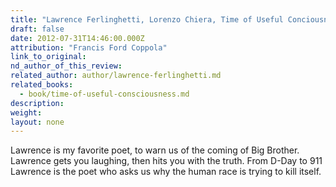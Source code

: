 ```yaml
---
title: "Lawrence Ferlinghetti, Lorenzo Chiera, Time of Useful Conciousness, Francis Ford Coppola"
draft: false
date: 2012-07-31T14:46:00.000Z
attribution: "Francis Ford Coppola"
link_to_original:
nd_author_of_this_review:
related_author: author/lawrence-ferlinghetti.md
related_books:
  - book/time-of-useful-consciousness.md
description:
weight:
layout: none
---
```

Lawrence is my favorite poet, to warn us of the coming of Big Brother. Lawrence gets you laughing, then hits you with the truth. From D-Day to 911 Lawrence is the poet who asks us why the human race is trying to kill itself.

